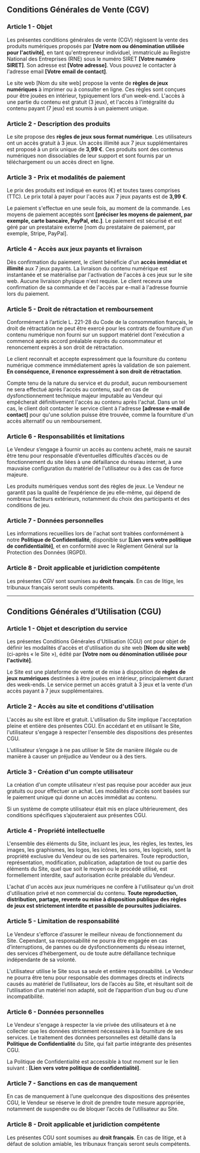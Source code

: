 ## Conditions Générales de Vente (CGV)

### Article 1 - Objet

Les présentes conditions générales de vente (CGV) régissent la vente des produits numériques proposés par **[Votre nom ou dénomination utilisée pour l'activité]**, en tant qu'entrepreneur individuel, immatriculé au Registre National des Entreprises (RNE) sous le numéro SIRET **[Votre numéro SIRET]**. Son adresse est **[Votre adresse]**. Vous pouvez le contacter à l'adresse email **[Votre email de contact]**.

Le site web [Nom du site web] propose la vente de **règles de jeux numériques** à imprimer ou à consulter en ligne. Ces règles sont conçues pour être jouées en intérieur, typiquement lors d'un week-end. L'accès à une partie du contenu est gratuit (3 jeux), et l'accès à l'intégralité du contenu payant (7 jeux) est soumis à un paiement unique.

### Article 2 - Description des produits

Le site propose des **règles de jeux sous format numérique**. Les utilisateurs ont un accès gratuit à 3 jeux. Un accès illimité aux 7 jeux supplémentaires est proposé à un prix unique de **3,99 €**. Ces produits sont des contenus numériques non dissociables de leur support et sont fournis par un téléchargement ou un accès direct en ligne.

### Article 3 - Prix et modalités de paiement

Le prix des produits est indiqué en euros (€) et toutes taxes comprises (TTC). Le prix total à payer pour l'accès aux 7 jeux payants est de **3,99 €**.

Le paiement s'effectue en une seule fois, au moment de la commande. Les moyens de paiement acceptés sont **[préciser les moyens de paiement, par exemple, carte bancaire, PayPal, etc.]**. Le paiement est sécurisé et est géré par un prestataire externe [nom du prestataire de paiement, par exemple, Stripe, PayPal].

### Article 4 - Accès aux jeux payants et livraison

Dès confirmation du paiement, le client bénéficie d'un **accès immédiat et illimité** aux 7 jeux payants. La livraison du contenu numérique est instantanée et se matérialise par l'activation de l'accès à ces jeux sur le site web. Aucune livraison physique n'est requise. Le client recevra une confirmation de sa commande et de l'accès par e-mail à l'adresse fournie lors du paiement.

### Article 5 - Droit de rétractation et remboursement

Conformément à l’article L. 221-28 du Code de la consommation français, le droit de rétractation ne peut être exercé pour les contrats de fourniture d'un contenu numérique non fourni sur un support matériel dont l'exécution a commencé après accord préalable exprès du consommateur et renoncement exprès à son droit de rétractation.

Le client reconnaît et accepte expressément que la fourniture du contenu numérique commence immédiatement après la validation de son paiement. **En conséquence, il renonce expressément à son droit de rétractation**.

Compte tenu de la nature du service et du produit, aucun remboursement ne sera effectué après l'accès au contenu, sauf en cas de dysfonctionnement technique majeur imputable au Vendeur qui empêcherait définitivement l'accès au contenu après l'achat. Dans un tel cas, le client doit contacter le service client à l'adresse **[adresse e-mail de contact]** pour qu'une solution puisse être trouvée, comme la fourniture d'un accès alternatif ou un remboursement.

### Article 6 - Responsabilités et limitations

Le Vendeur s’engage à fournir un accès au contenu acheté, mais ne saurait être tenu pour responsable d’éventuelles difficultés d’accès ou de fonctionnement du site liées à une défaillance du réseau internet, à une mauvaise configuration du matériel de l'utilisateur ou à des cas de force majeure.

Les produits numériques vendus sont des règles de jeux. Le Vendeur ne garantit pas la qualité de l’expérience de jeu elle-même, qui dépend de nombreux facteurs extérieurs, notamment du choix des participants et des conditions de jeu.

### Article 7 - Données personnelles

Les informations recueillies lors de l'achat sont traitées conformément à notre **Politique de Confidentialité**, disponible sur **[Lien vers votre politique de confidentialité]**, et en conformité avec le Règlement Général sur la Protection des Données (RGPD).

### Article 8 - Droit applicable et juridiction compétente

Les présentes CGV sont soumises au **droit français**. En cas de litige, les tribunaux français seront seuls compétents.

---
## Conditions Générales d’Utilisation (CGU)

### Article 1 - Objet et description du service

Les présentes Conditions Générales d'Utilisation (CGU) ont pour objet de définir les modalités d'accès et d'utilisation du site web **[Nom du site web]** (ci-après « le Site »), édité par **[Votre nom ou dénomination utilisée pour l'activité]**.

Le Site est une plateforme de vente et de mise à disposition de **règles de jeux numériques** destinées à être jouées en intérieur, principalement durant des week-ends. Le service permet un accès gratuit à 3 jeux et la vente d’un accès payant à 7 jeux supplémentaires.

### Article 2 - Accès au site et conditions d'utilisation

L'accès au site est libre et gratuit. L'utilisation du Site implique l'acceptation pleine et entière des présentes CGU. En accédant et en utilisant le Site, l'utilisateur s'engage à respecter l'ensemble des dispositions des présentes CGU.

L’utilisateur s’engage à ne pas utiliser le Site de manière illégale ou de manière à causer un préjudice au Vendeur ou à des tiers.

### Article 3 - Création d'un compte utilisateur

La création d'un compte utilisateur n'est pas requise pour accéder aux jeux gratuits ou pour effectuer un achat. Les modalités d'accès sont basées sur le paiement unique qui donne un accès immédiat au contenu.

Si un système de compte utilisateur était mis en place ultérieurement, des conditions spécifiques s’ajouteraient aux présentes CGU.

### Article 4 - Propriété intellectuelle

L'ensemble des éléments du Site, incluant les jeux, les règles, les textes, les images, les graphismes, les logos, les icônes, les sons, les logiciels, sont la propriété exclusive du Vendeur ou de ses partenaires. Toute reproduction, représentation, modification, publication, adaptation de tout ou partie des éléments du Site, quel que soit le moyen ou le procédé utilisé, est formellement interdite, sauf autorisation écrite préalable du Vendeur.

L'achat d'un accès aux jeux numériques ne confère à l'utilisateur qu'un droit d'utilisation privé et non commercial du contenu. **Toute reproduction, distribution, partage, revente ou mise à disposition publique des règles de jeux est strictement interdite et passible de poursuites judiciaires.**

### Article 5 - Limitation de responsabilité

Le Vendeur s'efforce d'assurer le meilleur niveau de fonctionnement du Site. Cependant, sa responsabilité ne pourra être engagée en cas d’interruptions, de pannes ou de dysfonctionnements du réseau internet, des services d’hébergement, ou de toute autre défaillance technique indépendante de sa volonté.

L'utilisateur utilise le Site sous sa seule et entière responsabilité. Le Vendeur ne pourra être tenu pour responsable des dommages directs et indirects causés au matériel de l’utilisateur, lors de l’accès au Site, et résultant soit de l’utilisation d’un matériel non adapté, soit de l’apparition d’un bug ou d’une incompatibilité.

### Article 6 - Données personnelles

Le Vendeur s'engage à respecter la vie privée des utilisateurs et à ne collecter que les données strictement nécessaires à la fourniture de ses services. Le traitement des données personnelles est détaillé dans la **Politique de Confidentialité** du Site, qui fait partie intégrante des présentes CGU.

La Politique de Confidentialité est accessible à tout moment sur le lien suivant : **[Lien vers votre politique de confidentialité]**.

### Article 7 - Sanctions en cas de manquement

En cas de manquement à l’une quelconque des dispositions des présentes CGU, le Vendeur se réserve le droit de prendre toute mesure appropriée, notamment de suspendre ou de bloquer l’accès de l’utilisateur au Site.

### Article 8 - Droit applicable et juridiction compétente

Les présentes CGU sont soumises au **droit français**. En cas de litige, et à défaut de solution amiable, les tribunaux français seront seuls compétents.